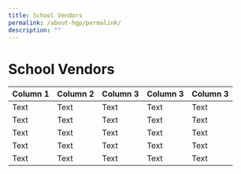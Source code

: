```yaml
---
title: School Vendors
permalink: /about-hgp/permalink/
description: ""
---
```

# School Vendors

| Column 1 | Column 2 | Column 3 | Column 3 | Column 3 |
| -------- | -------- | -------- | -------- | -------- |
| Text     | Text     | Text     | Text     | Text     |
| Text     | Text     | Text     | Text     | Text     |
| Text     | Text     | Text     | Text     | Text     |
| Text     | Text     | Text     | Text     | Text     |
| Text     | Text     | Text     | Text     | Text     |
